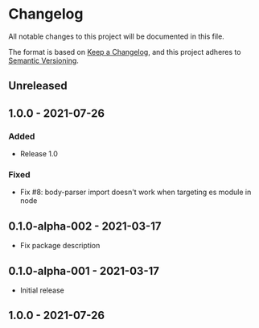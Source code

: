 # Changelog
All notable changes to this project will be documented in this file.

The format is based on [Keep a Changelog](https://keepachangelog.com/en/1.0.0/),
and this project adheres to [Semantic Versioning](https://semver.org/spec/v2.0.0.html).

## Unreleased

## 1.0.0 - 2021-07-26

### Added

* Release 1.0

### Fixed

* Fix #8: body-parser import doesn't work when targeting es module in node

## 0.1.0-alpha-002 - 2021-03-17

* Fix package description

## 0.1.0-alpha-001 - 2021-03-17

* Initial release

## 1.0.0 - 2021-07-26
